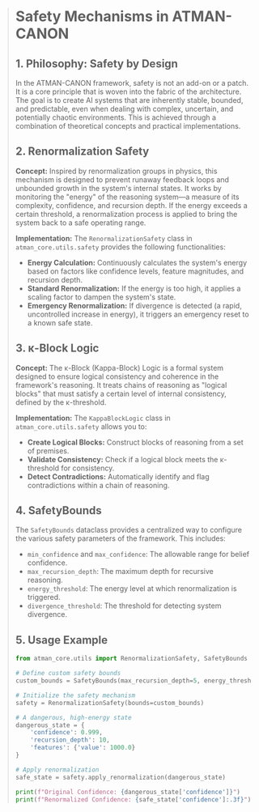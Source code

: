 > # Safety Mechanisms in ATMAN-CANON
> 
> ## 1. Philosophy: Safety by Design
> 
> In the ATMAN-CANON framework, safety is not an add-on or a patch. It is a core principle that is woven into the fabric of the architecture. The goal is to create AI systems that are inherently stable, bounded, and predictable, even when dealing with complex, uncertain, and potentially chaotic environments. This is achieved through a combination of theoretical concepts and practical implementations.
> 
> ## 2. Renormalization Safety
> 
> **Concept:** Inspired by renormalization groups in physics, this mechanism is designed to prevent runaway feedback loops and unbounded growth in the system's internal states. It works by monitoring the "energy" of the reasoning system—a measure of its complexity, confidence, and recursion depth. If the energy exceeds a certain threshold, a renormalization process is applied to bring the system back to a safe operating range.
> 
> **Implementation:** The `RenormalizationSafety` class in `atman_core.utils.safety` provides the following functionalities:
> 
> - **Energy Calculation:** Continuously calculates the system's energy based on factors like confidence levels, feature magnitudes, and recursion depth.
> - **Standard Renormalization:** If the energy is too high, it applies a scaling factor to dampen the system's state.
> - **Emergency Renormalization:** If divergence is detected (a rapid, uncontrolled increase in energy), it triggers an emergency reset to a known safe state.
> 
> ## 3. κ-Block Logic
> 
> **Concept:** The κ-Block (Kappa-Block) Logic is a formal system designed to ensure logical consistency and coherence in the framework's reasoning. It treats chains of reasoning as "logical blocks" that must satisfy a certain level of internal consistency, defined by the κ-threshold.
> 
> **Implementation:** The `KappaBlockLogic` class in `atman_core.utils.safety` allows you to:
> 
> - **Create Logical Blocks:** Construct blocks of reasoning from a set of premises.
> - **Validate Consistency:** Check if a logical block meets the κ-threshold for consistency.
> - **Detect Contradictions:** Automatically identify and flag contradictions within a chain of reasoning.
> 
> ## 4. SafetyBounds
> 
> The `SafetyBounds` dataclass provides a centralized way to configure the various safety parameters of the framework. This includes:
> 
> - `min_confidence` and `max_confidence`: The allowable range for belief confidence.
> - `max_recursion_depth`: The maximum depth for recursive reasoning.
> - `energy_threshold`: The energy level at which renormalization is triggered.
> - `divergence_threshold`: The threshold for detecting system divergence.
> 
> ## 5. Usage Example
> 
> ```python
> from atman_core.utils import RenormalizationSafety, SafetyBounds
> 
> # Define custom safety bounds
> custom_bounds = SafetyBounds(max_recursion_depth=5, energy_threshold=500.0)
> 
> # Initialize the safety mechanism
> safety = RenormalizationSafety(bounds=custom_bounds)
> 
> # A dangerous, high-energy state
> dangerous_state = {
>     'confidence': 0.999,
>     'recursion_depth': 10,
>     'features': {'value': 1000.0}
> }
> 
> # Apply renormalization
> safe_state = safety.apply_renormalization(dangerous_state)
> 
> print(f"Original Confidence: {dangerous_state['confidence']}")
> print(f"Renormalized Confidence: {safe_state['confidence']:.3f}")
> ```

